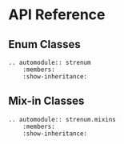 API Reference
=============

Enum Classes
------------

```eval_rst
.. automodule:: strenum
    :members:
    :show-inheritance:
```

Mix-in Classes
--------------

```eval_rst
.. automodule:: strenum.mixins
    :members:
    :show-inheritance:
```

